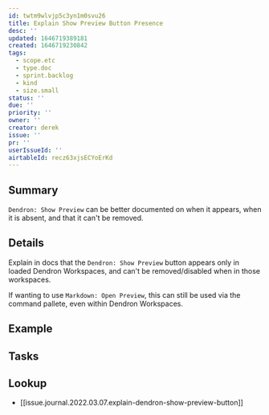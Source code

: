 ```yaml
---
id: twtm9wlvjp5c3yn1m0svu26
title: Explain Show Preview Button Presence
desc: ''
updated: 1646719389181
created: 1646719230842
tags:
  - scope.etc
  - type.doc
  - sprint.backlog
  - kind
  - size.small
status: ''
due: ''
priority: ''
owner: ''
creator: derek
issue: ''
pr: ''
userIssueId: ''
airtableId: recz63xjsECYoErKd
---
```


## Summary

`Dendron: Show Preview` can be better documented on when it appears, when it is absent, and that it can't be removed.

## Details

Explain in docs that the `Dendron: Show Preview` button appears only in loaded Dendron Workspaces, and can't be removed/disabled when in those workspaces.

If wanting to use `Markdown: Open Preview`, this can still be used via the command pallete, even within Dendron Workspaces.

## Example

## Tasks

## Lookup
- [[issue.journal.2022.03.07.explain-dendron-show-preview-button]]
